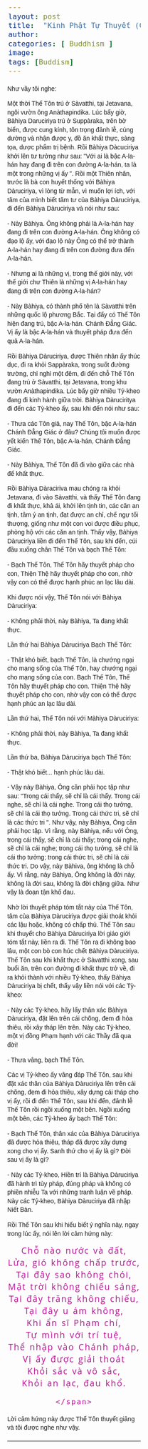 ```yaml
---
layout: post
title:  "Kinh Phật Tự Thuyết (Cảm Hứng Ngữ) Udàna - Phẩm Bồ Ðề - (X) (Ud6)"
author: 
categories: [ Buddhism ]
image: 
tags: [Buddism]
---
```




<div>
    <style type="text/css">
        body { font-family:sans-serif; }
        h1 {
            font-family:sans-serif;
            margin-bottom: 0;
        }
        p {
            font-size: 14px;
        }
    </style>
<p>
	Như vầy tôi nghe:
</p>
<p>
	Một thời Thế Tôn trú ở Sàvatthi, tại Jetavana, ngôi vườn ông Anàthapindika.
	Lúc bấy giờ, Bàhiya Daruciriya trú ở Suppàraka, trên bờ biển, được cung
	kính, tôn trọng đảnh lễ, cúng dường và nhận được y, đồ ăn khất thực, sàng
	tọa, dược phẩm trị bệnh. Rồi Bàhiya Dàcuciriya khởi lên tư tưởng như sau:
	"Với ai là bậc A-la-hán hay đang đi trên con đường A-la-hán, ta là một
	trong những vị ấy ". Rồi một Thiên nhân, trước là bà con huyết thống với
	Bàhiya Dàruciriya, vì lòng từ mẫn, vì muốn lợi ích, với tâm của mình biết
	tâm tư của Bàhiya Dàruciriya, đi đến Bàhiya Dàruciriya và nói như sau:
</p>
<p>
	- Này Bàhiya. Ông không phải là A-la-hán hay đang đi trên con đường
	A-la-hán. Ông không có đạo lộ ấy, với đạo lộ này Ông có thể trở thành
	A-la-hán hay đang đi trên con đường đưa đến A-la-hán.
</p>
<p>
	- Nhưng ai là những vị, trong thế giới này, với thế giới chư Thiên là những
	vị A-la-hán hay đang đi trên con đường A-la-hán?
</p>
<p>
	- Này Bàhiya, có thành phố tên là Sàvatthi trên những quốc lộ phương Bắc.
	Tại đấy có Thế Tôn hiện đang trú, bậc A-la-hán. Chánh Ðẳng Giác. Vị ấy là
	bậc A-la-hán và thuyết pháp đưa đến quả A-la-hán.
</p>
<p>
	Rồi Bàhiya Dàruciriya, được Thiên nhân ấy thúc dục, đi ra khỏi Sappàraka,
	trong suốt đường trường, chỉ nghỉ một đêm, đi đến chỗ Thế Tôn đang trú ở
	Sàvatthi, tại Jetavana, trong khu vườn Anàthapindika. Lúc bấy giờ nhiều
	Tỷ-kheo đang đi kinh hành giữa trời. Bàhiya Dàruciritya đi đến các Tỳ-kheo
	ấy, sau khi đến nói như sau:
</p>
<p>
	- Thưa các Tôn giả, nay Thế Tôn, bậc A-la-hán Chánh Ðẳng Giác ở đâu? Chúng
	tôi muốn được yết kiến Thế Tôn, bậc A-la-hán, Chánh Ðẳng Giác.
</p>
<p>
	- Này Bàhiya, Thế Tôn đã đi vào giữa các nhà để khất thực.
</p>
<p>
	Rồi Bàhiya Dàraciriva mau chóng ra khỏi Jetavana, đi vào Sàvatthi, và thấy
	Thế Tôn đang đi khất thực, khả ái, khởi lên tịnh tin, các căn an tịnh, tâm
	ý an tịnh, đạt được an chỉ, chế ngự tối thượng, giống như một con voi được
	điều phục, phòng hộ với các căn an tịnh. Thấy vậy, Bàhiya Dàruciriya liền
	đi đến Thế Tôn, sau khi đến, cúi đầu xuống chân Thế Tôn và bạch Thế Tôn:
</p>
<p>
	- Bạch Thế Tôn, Thế Tôn hãy thuyết pháp cho con, Thiện Thệ hãy thuyết pháp
	cho con, nhờ vậy con có thể được hạnh phúc an lạc lâu dài.
</p>
<p>
	Khi được nói vậy, Thế Tôn nói với Bàhiya Dàruciriya:
</p>
<p>
	- Không phải thời, này Bàhiya, Ta đang khất thực.
</p>
<p>
	Lần thứ hai Bàhiya Dàruciriya Bạch Thế Tôn:
</p>
<p>
	- Thật khó biết, bạch Thế Tôn, là chướng ngại cho mạng sống của Thế Tôn,
	hay chướng ngại cho mạng sống của con. Bạch Thế Tôn, Thế Tôn hãy thuyết
	pháp cho con. Thiện Thệ hãy thuyết pháp cho con, nhờ vậy con có thể được
	hạnh phúc an lạc lâu dài.
</p>
<p>
	Lần thứ hai, Thế Tôn nói với Màhiya Dàruciriya:
</p>
<p>
	- Không phải thời, này Bàhiya, Ta đang khất thực.
</p>
<p>
	Lần thứ ba, Bàhiya Dàruciriya bạch Thế Tôn:
</p>
<p>
	- Thật khó biết... hạnh phúc lâu dài.
</p>
<p>
	- Vậy này Bàhiya, Ông cần phải học tập như sau: "Trong cái thấy, sẽ chỉ là
	cái thấy. Trong cái nghe, sẽ chỉ là cái nghe. Trong cái thọ tưởng, sẽ chỉ
	là cái thọ tưởng. Trong cái thức tri, sẽ chỉ là các thức tri ". Như vậy,
	này Bàhiya, Ông cần phải học tập. Vì rằng, này Bàhiya, nếu với Ông, trong
	cái thấy, sẽ chỉ là cái thấy; trong cái nghe, sẽ chỉ là cái nghe; trong cái
	thọ tưởng, sẽ chỉ là cái thọ tưởng; trong cái thức tri, sẽ chỉ là cái thức
	tri. Do vậy, này Bàhiva, ông không là chỗ ấy. Vì rằng, này Bàhiya, Ông
	không là đời này, không là đời sau, không là đời chặng giữa. Như vậy là
	đoạn tận khổ đau.
</p>
<p>
	Nhờ lời thuyết pháp tóm tắt này của Thế Tôn, tâm của Bàhiya Dàruciriya được
	giải thoát khỏi các lậu hoặc, không có chấp thủ. Thế Tôn sau khi thuyết cho
	Bàhiya Dàruciriya lời giáo giới tóm tắt này, liền ra đi. Thế Tôn ra đi
	không bao lâu, một con bò con húc chết Bàhiya Dàruciriya. Thế Tôn sau khi
	khất thực ở Sàvatthi xong, sau buổi ăn, trên con đường đi khất thực trở về,
	đi ra khỏi thành với nhiều Tỷ-kheo, thấy Bàhiya Dàruciriya bị chết, thấy
	vậy liền nói với các Tỳ-kheo:
</p>
<p>
	- Này các Tỳ-kheo, hãy lấy thân xác Bàhiya Dàruciriya, đặt lên trên cái
	chõng, đem đi hỏa thiêu, rồi xây tháp lên trên. Này các Tỷ-kheo, một vị
	đồng Phạm hạnh với các Thầy đã qua đời!
</p>
<p>
	- Thưa vâng, bạch Thế Tôn.
</p>
<p>
	Các vị Tỷ-kheo ấy vâng đáp Thế Tôn, sau khi đặt xác thân của Bàhiya
	Dàruciriya lên trên cái chõng, đem đi hỏa thiêu, xây dựng cái tháp cho vị
	ấy, rồi đi đến Thế Tôn, sau khi đến, đảnh lễ Thế Tôn rồi ngồi xuống một
	bên. Ngồi xuống một bên, các Tỷ-kheo ấy bạch Thế Tôn:
</p>
<p>
	- Bạch Thế Tôn, thân xác của Bàhiya Dàruciriya đã được hỏa thiêu, tháp đã
	được xây dựng xong cho vị ấy. Sanh thứ cho vị ấy là gì? Ðời sau vị ấy là
	gì?
</p>
<p>
	- Này các Tỷ-kheo, Hiền trí là Bàhiya Dàruciriya đã hành trì tùy pháp, đúng
	pháp và không có phiền nhiễu Ta với những tranh luận về pháp. Này các
	Tỷ-kheo, Bàhiya Dàruciriya đã nhập Niết Bàn.
</p>
<p>
	Rồi Thế Tôn sau khi hiểu biết ý nghĩa này, ngay trong lúc ấy, nói lên lời
	cảm hứng này:
</p>


<div style="text-align:center">
    <span style="color:rgb(184, 13, 147); font-family: 'Open Sans', Arial, sans-serif; line-height: 1.; letter-spacing: 2px;  word-spacing: 2px;">
        Chỗ nào nước và đất, <br>
        Lửa, gió không chấp trước, <br>
        Tại đây sao không chói, <br>
        Mặt trời không chiếu sáng, <br>
        Tại đây trăng không chiếu, <br>
        Tại đây u ám không, <br>
        Khi ẩn sĩ Phạm chí, <br>
        Tự mình với trí tuệ, <br>
        Thể nhập vào Chánh pháp, <br>
        Vị ấy được giải thoát <br>
        Khỏi sắc và vô sắc, <br>
        Khỏi an lạc, đau khổ. <br>

    </span>
</div>
<p>
    Lời cảm hứng này được Thế Tôn thuyết giảng và tôi được nghe như vậy.

</p>
</div>


***



<div>
    <style type="text/css">
    a {
    
    }
    
    
    a:link {
    
    }
    
    a:visited {
    
    }
    
    a:focus {
    
    }
    
    a:hover {
    
    }
    
    a:active {
    
    }body {
      width: 300px;
      margin: 0 auto;
      font-size: 1.2rem;
      font-family: sans-serif;
    }
    
    p {
      line-height: 1.4;
    }
    
    a {
      outline: none;
      text-decoration: none;
      padding: 2px 1px 0;
    }
    
    a:link {
      color: #c00b8a;
    }
    
    a:visited {
      color: #437A16;
    }
    
    a:focus {
      border-bottom: 1px solid;
      background: rgb(255, 188, 233);
    }
    
    a:hover {
      border-bottom: 1px solid;     
      background: #CDFEAA;
    }
    
    a:active {
      background: #265301;
      color: #CDFEAA;
    }
      
    </style>

    <p>
        Link gốc: <a href="https://www.budsas.org/uni/u-kinh-tieubo1/tb13-ptt1.htm">Kinh Phật Tự Thuyết - BuddhaSasana </a>.
    </p>
    <p>
        <a href="https://sites.google.com/site/tieubokinhtheravada/kinh-phat-tu-thuyet-cam-hung-ngu-udana-chuong-1-3">Kinh Phật Tự Thuyết - GoogleSite</a>
    </p>
    <p>
        Tool hỗ trợ. <br>
        Run-time CSS/HTML Code: <a href="https://jsfiddle.net/api/mdn/">jsfiddle</a> <br>
        Learning Mozilla CSS: <a href="https://developer.mozilla.org/en-US/docs/Learn/CSS/Styling_text/Styling_links"> Go</a> <br>
        Word-To-HTML: <a href="https://word2cleanhtml.com/cleanit">GO</a>      

    </p>
</div>